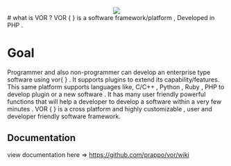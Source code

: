 <div  align='center'><img src='https://raw.githubusercontent.com/prappo/vor/master/img/logo.jpg'></div>
# what is VOR ?
VOR { } is a software framework/platform , Developed in PHP .

# Goal
Programmer and also non-programmer can develop an enterprise type software using vor{ } . It supports plugins to extend its capability/features. This same platform supports languages like, C/C++ , Python , Ruby , PHP to develop plugin or a new software . It has many user friendly powerful functions that will help a developer to develop a software within a very few minutes . VOR { } is a cross platform and highly customizable , user and developer friendly software framework.

## Documentation
view documentation here => https://github.com/prappo/vor/wiki
